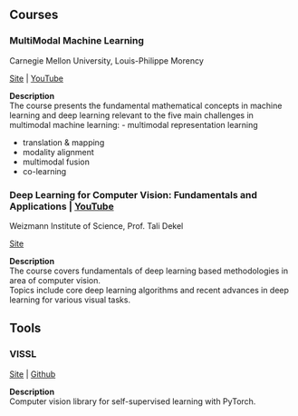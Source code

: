 ## Courses

### MultiModal Machine Learning
Carnegie Mellon University, Louis-Philippe Morency

[Site](https://cmu-multicomp-lab.github.io/mmml-course/fall2020/) | [YouTube](https://www.youtube.com/playlist?list=PL-Fhd_vrvisNup9YQs_TdLW7DQz-lda0G)

**Description**  
The course presents the fundamental mathematical concepts in machine learning and deep learning relevant to the five main challenges in multimodal machine learning: - multimodal representation learning
- translation & mapping
- modality alignment
- multimodal fusion
- co-learning

### Deep Learning for Computer Vision: Fundamentals and Applications | [YouTube](https://www.youtube.com/playlist?list=PL_Z2_U9MIJdNgFM7-f2fZ9ZxjVRP_jhJv)
Weizmann Institute of Science, Prof. Tali Dekel

[Site](https://dl4cv.github.io/index.html)

**Description**  
The course covers fundamentals of deep learning based methodologies in area of computer vision.  
Topics include core deep learning algorithms and recent advances in deep learning for various visual tasks.

## Tools

### VISSL

[Site](https://vissl.ai/) | [Github](https://github.com/facebookresearch/vissl)

**Description**  
Computer vision library for self-supervised learning with PyTorch.
